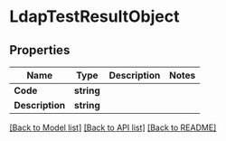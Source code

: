 # LdapTestResultObject

## Properties
Name | Type | Description | Notes
------------ | ------------- | ------------- | -------------
**Code** | **string** |  | 
**Description** | **string** |  | 

[[Back to Model list]](../README.md#documentation-for-models) [[Back to API list]](../README.md#documentation-for-api-endpoints) [[Back to README]](../README.md)



